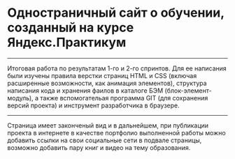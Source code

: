 # Одностраничный сайт о обучении, созданный на курсе Яндекс.Практикум
____
Итоговая работа по результатам 1-го и 2-го спринтов. Для ее написания были изучены правила верстки страниц HTML и CSS (включая расширенные возможности, как анимация элементов), структура написания кода и хранения фаилов в каталоге БЭМ (блок-элемент-модуль), а также вспомогательая программа GIT (для сохранения версий проекта) и инструмент разработчика в браузере.
____
Страница имеет законченый вид и в дальнейшем, при публикации проекта в интернете в качестве портфолио выполненной работы можно добавить ссылки на свои социальные сети в подвале страницы, возможно добавить пару книг и видео на тему образования.